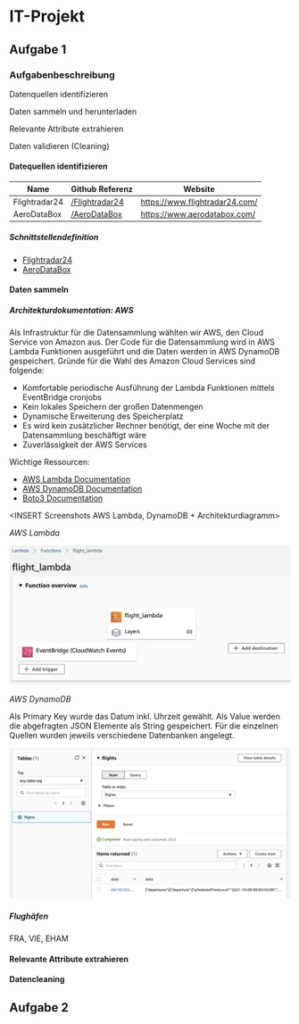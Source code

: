 # IT-Projekt

## Aufgabe 1

### Aufgabenbeschreibung

Datenquellen identifizieren

Daten sammeln und herunterladen

Relevante Attribute extrahieren

Daten validieren (Cleaning)

#### Datequellen identifizieren

| Name | Github Referenz | Website |
|---|---|---|
| Flightradar24 | [/Flightradar24](./Flightradar24) | https://www.flightradar24.com/ |
| AeroDataBox | [/AeroDataBox](./Aerodatabox_API) | https://www.aerodatabox.com/ |

##### Schnittstellendefinition

* [Flightradar24](./Flightradar24/README.md)
* [AeroDataBox](./Aerodatabox_API/README.md)

#### Daten sammeln

##### Architekturdokumentation: AWS

Als Infrastruktur für die Datensammlung wählten wir AWS, den Cloud Service von Amazon aus. Der Code für die Datensammlung wird in AWS Lambda Funktionen ausgeführt und die Daten werden in AWS DynamoDB gespeichert. Gründe für die Wahl des Amazon Cloud Services sind folgende:
* Komfortable periodische Ausführung der Lambda Funktionen mittels EventBridge cronjobs
* Kein lokales Speichern der großen Datenmengen
* Dynamische Erweiterung des Speicherplatz
* Es wird kein zusätzlicher Rechner benötigt, der eine Woche mit der Datensammlung beschäftigt wäre
* Zuverlässigkeit der AWS Services

Wichtige Ressourcen: 

* [AWS Lambda Documentation](https://docs.aws.amazon.com/lambda/index.html)
* [AWS DynamoDB Documentation](https://docs.aws.amazon.com/dynamodb/index.html)
* [Boto3 Documentation](https://boto3.amazonaws.com/v1/documentation/api/latest/index.html)

<INSERT Screenshots AWS Lambda, DynamoDB + Architekturdiagramm>

*AWS Lambda*

![](./Screenshots/AWS_Lambda.png)

*AWS DynamoDB*

Als Primary Key wurde das Datum inkl. Uhrzeit gewählt. Als Value werden die abgefragten JSON Elemente als String gespeichert. Für die einzelnen Quellen wurden jeweils verschiedene Datenbanken angelegt.

![](./Screenshots/AWS_DynamoDB_Store.png)

##### Flughäfen

FRA, VIE, EHAM


#### Relevante Attribute extrahieren

#### Datencleaning

## Aufgabe 2
